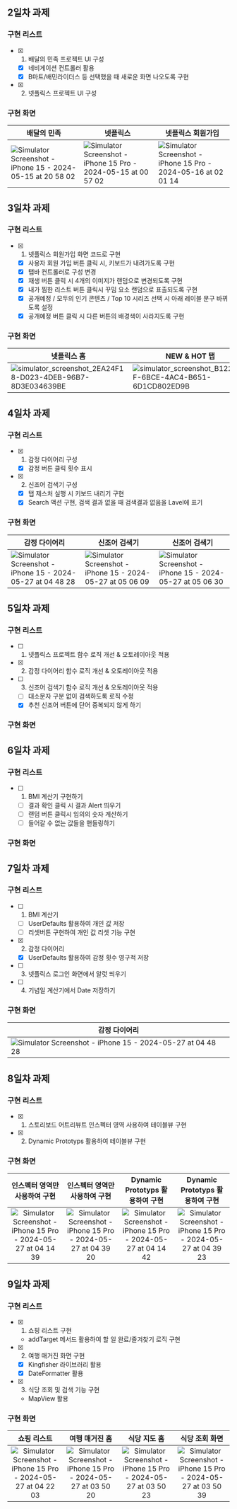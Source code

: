 ## 2일차 과제
### 구현 리스트
- [x] 1. 배달의 민족 프로젝트 UI 구성
  - [x] 네비게이션 컨트롤러 활용
  - [x] B마트/배민라이더스 등 선택했을 때 새로운 화면 나오도록 구현
- [x] 2. 넷플릭스 프로젝트 UI 구성

### 구현 화면
|배달의 민족|넷플릭스|넷플릭스 회원가입
|--|--|--|
![Simulator Screenshot - iPhone 15 - 2024-05-15 at 20 58 02](https://github.com/Hminchae/UIKitAndStoryboard/assets/103357078/78627b17-117f-4098-b4bf-0915546e59e3) | ![Simulator Screenshot - iPhone 15 Pro - 2024-05-15 at 00 57 02](https://github.com/Hminchae/UIKitAndStoryboard/assets/103357078/5764afa8-ceb0-4397-87b5-652cf3bc1d60) | ![Simulator Screenshot - iPhone 15 Pro - 2024-05-16 at 02 01 14](https://github.com/Hminchae/UIKitAndStoryboard/assets/103357078/81782f06-27a7-4ea7-8cb5-66334debbfa7)

## 3일차 과제
### 구현 리스트
- [x] 1. 넷플릭스 회원가입 화면 코드로 구현
  - [x] 사용자 회원 가입 버튼 클릭 시, 키보드가 내려가도록 구현
  - [x] 탭바 컨트롤러로 구성 변경
  - [x] 재생 버튼 클릭 시 4개의 이미지가 랜덤으로 변경되도록 구현
  - [x] 내가 찜한 리스트 버튼 클릭시 꾸밈 요소 랜덤으로 표출되도록 구현
  - [x] 공개예정 / 모두의 인기 콘텐츠 / Top 10 시리즈 선택 시 아래 레이블 문구 바뀌도록 설정
  - [x] 공개예정 버튼 클릭 시 다른 버튼의 배경색이 사라지도록 구현

### 구현 화면
|넷플릭스 홈|NEW & HOT 탭|NEW & HOT 탭|저장한 콘텐츠 목록|
|--|--|--|--|
![simulator_screenshot_2EA24F18-D023-4DEB-96B7-8D3E034639BE](https://github.com/Hminchae/UIKitAndStoryboard/assets/103357078/e1d56ccd-0d9a-4ca8-ac54-9c23e8bd3ce6) | ![simulator_screenshot_B122B3EF-6BCE-4AC4-B651-6D1CD802ED9B](https://github.com/Hminchae/UIKitAndStoryboard/assets/103357078/58bda896-c2d9-4be1-a689-fd84d8d05ff8) | ![simulator_screenshot_F482E10C-EB96-41D2-A37F-D966B7BDADD4](https://github.com/Hminchae/UIKitAndStoryboard/assets/103357078/230f6fda-8426-4417-b79e-0234cd52b92a) | ![simulator_screenshot_861398EE-5ED6-4EE0-8A0F-450A215A9559](https://github.com/Hminchae/UIKitAndStoryboard/assets/103357078/5a4d9f13-5eac-4726-a081-f671e236f4ae)


## 4일차 과제
### 구현 리스트
- [x] 1. 감정 다이어리 구성
  - [x] 감정 버튼 클릭 횟수 표시
- [x] 2. 신조어 검색기 구성
  - [x] 탭 제스처 실행 시 키보드 내리기 구현
  - [x] Search 액션 구현, 검색 결과 없을 때 검색결과 없음을 Lavel에 표기   
### 구현 화면
|감정 다이어리|신조어 검색기|신조어 검색기|
|--|--|--|
![Simulator Screenshot - iPhone 15 - 2024-05-27 at 04 48 28](https://github.com/Hminchae/UIKitAndStoryboard/assets/103357078/681acc6a-0548-4bf5-a5d8-295c8d0797a9) | ![Simulator Screenshot - iPhone 15 - 2024-05-27 at 05 06 09](https://github.com/Hminchae/UIKitAndStoryboard/assets/103357078/94f90ff2-71cd-4df5-bf6c-2eaca084dad5) | ![Simulator Screenshot - iPhone 15 - 2024-05-27 at 05 06 30](https://github.com/Hminchae/UIKitAndStoryboard/assets/103357078/7fb765f2-60ee-4c14-8428-8585d784025c)

## 5일차 과제
### 구현 리스트
- [ ] 1. 넷플릭스 프로젝트 함수 로직 개선 & 오토레이아웃 적용
- [x] 2. 감정 다이어리 함수 로직 개선 & 오토레이아웃 적용
- [ ] 3. 신조어 검색기 함수 로직 개선 & 오토레이아웃 적용
   - [ ] 대소문자 구분 없이 검색하도록 로직 수정
   - [x] 추천 신조어 버튼에 단어 중복되지 않게 하기

### 구현 화면

## 6일차 과제
### 구현 리스트
- [ ] 1. BMI 계산기 구현하기
  - [ ] 결과 확인 클릭 시 결과 Alert 띄우기
  - [ ] 랜덤 버튼 클릭시 임의의 숫자 계산하기
  - [ ] 들어갈 수 없는 값들을 핸들링하기
### 구현 화면

## 7일차 과제
### 구현 리스트
- [ ] 1. BMI 계산기
  - [ ] UserDefaults 활용하여 개인 값 저장
  - [ ] 리셋버튼 구현하여 개인 값 리셋 기능 구현
- [x] 2. 감정 다이어리
  - [x] UserDefaults 활용하여 감정 횟수 영구적 저장
- [ ] 3. 넷플릭스 로그인 화면에서 알럿 띄우기
- [ ] 4. 기념일 계산기에서 Date 저장하기

### 구현 화면 
|감정 다이어리|
|--|
|![Simulator Screenshot - iPhone 15 - 2024-05-27 at 04 48 28](https://github.com/Hminchae/UIKitAndStoryboard/assets/103357078/16fad51b-9d6b-4019-a56f-ba185ff31423) |

## 8일차 과제 
### 구현 리스트
- [x] 1. 스토리보드 어트리뷰트 인스펙터 영역 사용하여 테이블뷰 구현
- [x] 2. Dynamic Prototyps 활용하여 테이블뷰 구현

### 구현 화면
|인스펙터 영역만 사용하여 구현 | 인스펙터 영역만 사용하여 구현 | Dynamic Prototyps 활용하여 구현 |Dynamic Prototyps 활용하여 구현|
|:---:|:---:|:---:|:---:|
|![Simulator Screenshot - iPhone 15 Pro - 2024-05-27 at 04 14 39](https://github.com/Hminchae/UIKitAndStoryboard/assets/103357078/df809800-bb93-4a62-baa8-08259391efd9)|![Simulator Screenshot - iPhone 15 Pro - 2024-05-27 at 04 39 20](https://github.com/Hminchae/UIKitAndStoryboard/assets/103357078/6bc6a539-907b-47db-8242-ee8159a28618)|![Simulator Screenshot - iPhone 15 Pro - 2024-05-27 at 04 14 42](https://github.com/Hminchae/UIKitAndStoryboard/assets/103357078/738adf64-c4f8-46b4-99d4-64cb41d816ee)| ![Simulator Screenshot - iPhone 15 Pro - 2024-05-27 at 04 39 23](https://github.com/Hminchae/UIKitAndStoryboard/assets/103357078/c1e64531-47b9-432c-843c-b6ff91e2f752)

## 9일차 과제
### 구현 리스트
- [x] 1. 쇼핑 리스트 구현
  - addTarget 메서드 활용하여 할 일 완료/즐겨찾기 로직 구현
- [x] 2. 여행 매거진 화면 구현
  - [x] Kingfisher 라이브러리 활용
  - [x] DateFormatter 활용
- [x] 3. 식당 조회 및 검색 기능 구현
  - MapView 활용

### 구현 화면
|쇼핑 리스트|여행 매거진 홈|식당 지도 홈|식당 조회 화면|
|:---:|:---:|:---:|:---:|
|![Simulator Screenshot - iPhone 15 Pro - 2024-05-27 at 04 22 03](https://github.com/Hminchae/UIKitAndStoryboard/assets/103357078/33e3e181-c977-42aa-9289-d9c52e5fe469)|![Simulator Screenshot - iPhone 15 Pro - 2024-05-27 at 03 50 20](https://github.com/Hminchae/UIKitAndStoryboard/assets/103357078/e4fbb2f9-090d-4fc2-bd04-7b7eca4a55d3)|![Simulator Screenshot - iPhone 15 Pro - 2024-05-27 at 03 50 23](https://github.com/Hminchae/UIKitAndStoryboard/assets/103357078/bfe11d19-ee6c-4f0b-b7ac-ed7280dec25f)|![Simulator Screenshot - iPhone 15 Pro - 2024-05-27 at 03 50 39](https://github.com/Hminchae/UIKitAndStoryboard/assets/103357078/45771f50-48cc-4784-959d-f573d6de9ac4)|


 
 

